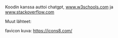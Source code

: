 Koodin kanssa auttoi chatgpt, www.w3schools.com ja www.stackoverflow.com


Muut lähteet:

favicon kuva: https://icons8.com/

